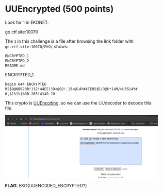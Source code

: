 # UUEncrypted (500 points)

Look for 1 in EKONET.

go.ctf.site:10070

The `1` in this challenge is a file after browsing the link folder with `go.ctf.site:10070/EKO/` shows:

```
ENCRYPTED_1
ENCRYPTED_2
README.md
```

ENCRYPTED_1
```
begin 644 ENCRYPTED
M2$D@6D523R!)32!44EE)3D<@02!.15<@14Y#4EE05$E/3@H*14M/>U5514Y#
0,$1%1%]%3D-265!4140_?0`
```

This crypto is [UUEncoding](https://en.wikipedia.org/wiki/Uuencoding), so we can use the UUdecoder to decode this file.

![Alt text](image.png)

**FLAG:** EKO{UUENC0DED_ENCRYPTED?}